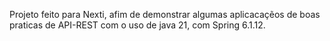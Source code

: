 Projeto feito para Nexti, afim de demonstrar algumas aplicacaçẽos de boas praticas de API-REST com o uso de java 21, com Spring 6.1.12.
